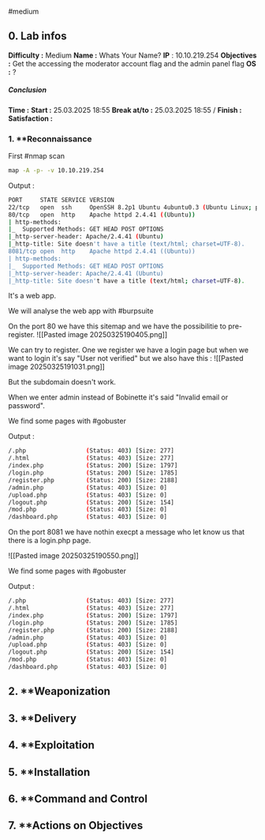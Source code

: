 #medium 

## 0. **Lab infos**

**Difficulty :** Medium
**Name :** Whats Your Name?
**IP** : 10.10.219.254
**Objectives :** Get the accessing the moderator account flag and the admin panel flag
**OS :** ?

##### **Conclusion**
**Time :** 
	**Start :** 25.03.2025 18:55
	**Break at/to :** 25.03.2025 18:55 / 
	**Finish :** 
**Satisfaction :**  
### 1. **Reconnaissance

First #nmap scan

```BASH
map -A -p- -v 10.10.219.254
```


Output :

```BASH
PORT     STATE SERVICE VERSION
22/tcp   open  ssh     OpenSSH 8.2p1 Ubuntu 4ubuntu0.3 (Ubuntu Linux; protocol 2.0)
80/tcp   open  http    Apache httpd 2.4.41 ((Ubuntu))
| http-methods: 
|_  Supported Methods: GET HEAD POST OPTIONS
|_http-server-header: Apache/2.4.41 (Ubuntu)
|_http-title: Site doesn't have a title (text/html; charset=UTF-8).
8081/tcp open  http    Apache httpd 2.4.41 ((Ubuntu))
| http-methods: 
|_  Supported Methods: GET HEAD POST OPTIONS
|_http-server-header: Apache/2.4.41 (Ubuntu)
|_http-title: Site doesn't have a title (text/html; charset=UTF-8).
```

It's a web app.

We will analyse the web app with #burpsuite 

On the port 80 we have this sitemap and we have the possibilitie to pre-register.
![[Pasted image 20250325190405.png]]

We can try to register.
One we register we have a login page but when we want to login it's say "User not verified" but we also have this :
![[Pasted image 20250325191031.png]]

But the subdomain doesn't work.

When we enter admin instead of Bobinette it's said "Invalid email or password".

We find some pages with #gobuster 

Output :

```BASH
/.php                 (Status: 403) [Size: 277]
/.html                (Status: 403) [Size: 277]
/index.php            (Status: 200) [Size: 1797]
/login.php            (Status: 200) [Size: 1785]
/register.php         (Status: 200) [Size: 2188]
/admin.php            (Status: 403) [Size: 0]
/upload.php           (Status: 403) [Size: 0]
/logout.php           (Status: 200) [Size: 154]
/mod.php              (Status: 403) [Size: 0]
/dashboard.php        (Status: 403) [Size: 0]
```



On the port 8081 we have nothin execpt a message who let know us that there is a login.php page.

![[Pasted image 20250325190550.png]]

We find some pages with #gobuster 

Output :

```BASH
/.php                 (Status: 403) [Size: 277]
/.html                (Status: 403) [Size: 277]
/index.php            (Status: 200) [Size: 1797]
/login.php            (Status: 200) [Size: 1785]
/register.php         (Status: 200) [Size: 2188]
/admin.php            (Status: 403) [Size: 0]
/upload.php           (Status: 403) [Size: 0]
/logout.php           (Status: 200) [Size: 154]
/mod.php              (Status: 403) [Size: 0]
/dashboard.php        (Status: 403) [Size: 0]
```

## 2. **Weaponization

## 3. **Delivery

## 4. **Exploitation

## 5. **Installation

## 6. **Command and Control

## 7. **Actions on Objectives